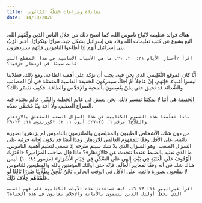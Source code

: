 ```yaml
---
title:  معاناة وصراعات حَفَظَةُ النَّامُوس
date:  14/10/2020
---
```


هناك فوائد عظيمة لاتّباع ناموس الله، كما اتضح ذلك من خلال الناس الذين وفَّقَهم الله. اتّبع يشوع عن كثب تعليمات الله وقاد بني إسرائيل بشكل جيد. مرارًا وتكرارًا، أخبر الرّبُ بني إسرائيل أنهم إذا أطاعوا الناموس فإنّهم سيزدهرون.

`اقرأ ٢أخبار الأيام ٣١: ٢٠، ٢١. ما هي الأسباب الأساسية في هذا المقطع التي كانت سببًا في ازدهار حزقيا؟`

أيًّا كان الموقع التَّعْلِيمي الذي نحن فيه، يجب أن نؤكد على أهمية الطاعة. ومع ذلك، فطلابنا ليسوا أغبياء. فإنهم، إنْ عاجلاً أَمْ آجلاً، سيدركون الحقيقة القاسية المتمثلة في أنّ المصائب والشَّدائد قد تحيق حتى بِمَنْ يتَّسِمون بالمحبة والإخلاص والطاعة. فكيف نفسّر ذلك؟

الحقيقة هي أننا لا يمكننا تفسير ذلك. نحن نعيش في عالم الخطية والشّر، عالم يحتدم فيه الصراع العظيم، ولا أحد مِنّا مُحَصَّن ضدّه.

`ماذا تعلّمنا هذه النصوص الكتابية عن هذا السؤال الصعب المتعلق بالازدهار والفَلَاح؟ مرقس ٦: ٢٥-٢٧؛ أيوب ١، ٢؛ ٢كورنثوس ١١: ٢٣-٢٩.`

من دون شك، الأشخاص الطيبون والمخلِصون والملتزمون بالناموس لم يزدهروا بصورة دائمة، على الأقل وفقًا للمفهوم العالمي للازدهار. وهذا أيضًا قد يكون إجابة جزئية على السؤال الصعب، وهو السؤال الذي بلا شك سيتم طرحه إذ نسعى لتعليم أهمية الناموس. ما الذي نعنيه بالضبط عندما نتحدث عن «الازدهار»؟ ماذا قال صاحب المزامير؟ «اخْتَرْتُ الْوُقُوفَ عَلَى الْعَتَبَةِ فِي بَيْتِ إِلهِي عَلَى السَّكَنِ فِي خِيَامِ الأَشْرَارِ» (مزمور ٨٤: ١٠). ليس هناك شك في أنه وفقًا لمعايير العالَم، فإنّه حتى أولئك المؤمنين بالله والمطيعين للناموس لا يفلحون بصورة دائمة، على الأقل في الوقت الحالي. نَحْنُ نُلْحِقُ بِطُلَّابِنَا ضَرَرًا بَالِغًا لَو عَلَّمْنَاهُم خِلَافَ ذَلِكَ.

`اقرأ عبرانيين ١١: ١٣-١٦. كيف تساعدنا هذه الآيات الكتابية على فهم السبب الذي يجعل أولئك الذين يتسمون بالأمانة والإخلاص يعانون في هذه الحياة؟`